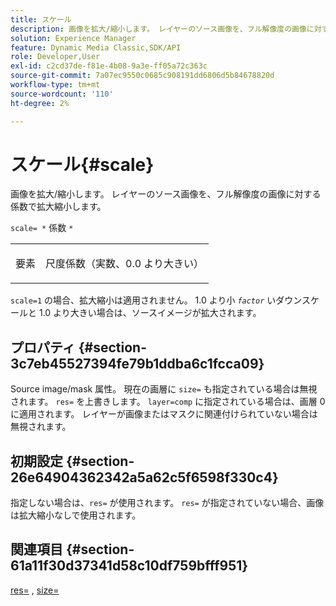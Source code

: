 ```yaml
---
title: スケール
description: 画像を拡大/縮小します。 レイヤーのソース画像を、フル解像度の画像に対する係数で拡大縮小します。
solution: Experience Manager
feature: Dynamic Media Classic,SDK/API
role: Developer,User
exl-id: c2cd37de-f81e-4b08-9a3e-ff05a72c363c
source-git-commit: 7a07ec9550c0685c908191dd6806d5b84678820d
workflow-type: tm+mt
source-wordcount: '110'
ht-degree: 2%

---
```


# スケール{#scale}

画像を拡大/縮小します。 レイヤーのソース画像を、フル解像度の画像に対する係数で拡大縮小します。

`scale= *` 係数 `*`

<table id="simpletable_AC596A87494A4213A7D1C76612E8F2FD"> 
 <tr class="strow"> 
  <td class="stentry"> <p><span class="varname"> 要素 </span> </p> </td> 
  <td class="stentry"> <p>尺度係数（実数、0.0 より大きい） </p></td> 
 </tr> 
</table>

`scale=1` の場合、拡大縮小は適用されません。 1.0 より小 *`factor`* いダウンスケールと 1.0 より大きい場合は、ソースイメージが拡大されます。

## プロパティ {#section-3c7eb45527394fe79b1ddba6c1fcca09}

Source image/mask 属性。 現在の画層に `size=` も指定されている場合は無視されます。 `res=` を上書きします。 `layer=comp` に指定されている場合は、画層 0 に適用されます。 レイヤーが画像またはマスクに関連付けられていない場合は無視されます。

## 初期設定 {#section-26e64904362342a5a62c5f6598f330c4}

指定しない場合は、`res=` が使用されます。 `res=` が指定されていない場合、画像は拡大縮小なしで使用されます。

## 関連項目 {#section-61a11f30d37341d58c10df759bfff951}

[res=](../../../../../is-api/http-ref/image-serving-api-ref/c-http-protocol-reference/c-command-reference/r-res.md#reference-3d6fe416801148dea0f786f2b5169e55) , [size=](../../../../../is-api/http-ref/image-serving-api-ref/c-http-protocol-reference/c-data-types/r-size.md#reference-04d383f32c7b4003bed9978cb854747b)
